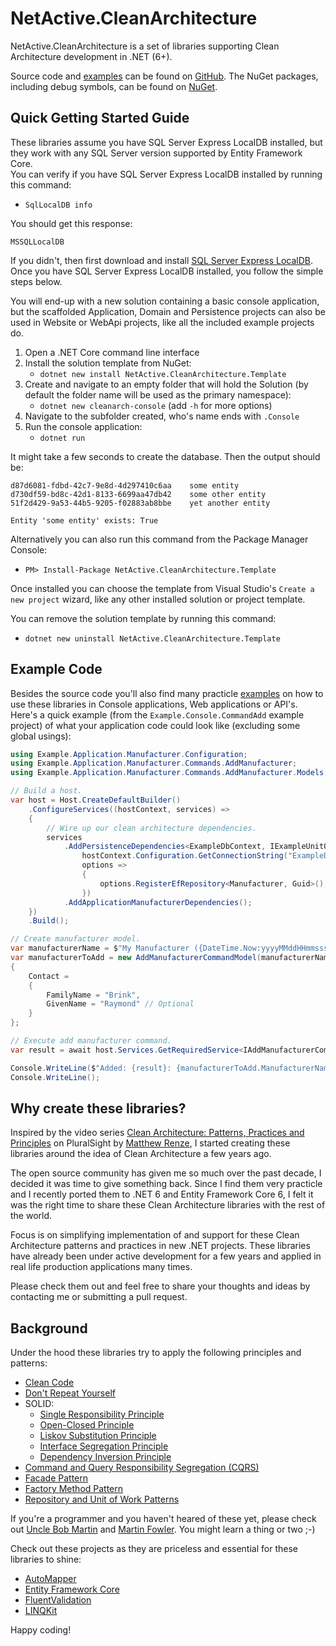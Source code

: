 # NetActive.CleanArchitecture
NetActive.CleanArchitecture is a set of libraries supporting Clean Architecture development in .NET (6+). 

Source code and [examples](https://github.com/raymondbrink/CleanArchitecture/tree/develop/examples) can be found on [GitHub](https://github.com/raymondbrink/CleanArchitecture). The NuGet packages, including debug symbols, can be found on [NuGet](https://www.nuget.org/packages?q=netactive.cleanarchitecture).

## Quick Getting Started Guide

These libraries assume you have SQL Server Express LocalDB installed, but they work with any SQL Server version supported by Entity Framework Core.  
You can verify if you have SQL Server Express LocalDB installed by running this command:
- `SqlLocalDB info`

You should get this response:
```
MSSQLLocalDB
```

If you didn't, then first download and install [SQL Server Express LocalDB](https://msdn.microsoft.com/en-us/library/hh510202.aspx).
Once you have SQL Server Express LocalDB installed, you follow the simple steps below.

You will end-up with a new solution containing a basic console application, but the scaffolded Application, Domain and Persistence projects can also be used in Website or WebApi projects, like all the included example projects do.

1. Open a .NET Core command line interface
1. Install the solution template from NuGet:
    - `dotnet new install NetActive.CleanArchitecture.Template`
1. Create and navigate to an empty folder that will hold the Solution (by default the folder name will be used as the primary namespace):
    - `dotnet new cleanarch-console` (add `-h` for more options)
1. Navigate to the subfolder created, who's name ends with `.Console`
1. Run the console application:
    - `dotnet run`

It might take a few seconds to create the database. Then the output should be:
```
d87d6081-fdbd-42c7-9e8d-4d297410c6aa    some entity
d730df59-bd8c-42d1-8133-6699aa47db42    some other entity
51f2d429-9a53-44b5-9205-f02883ab8bbe    yet another entity

Entity 'some entity' exists: True
```

Alternatively you can also run this command from the Package Manager Console:  
- `PM> Install-Package NetActive.CleanArchitecture.Template`  

Once installed you can choose the template from Visual Studio's `Create a new project` wizard, like any other installed solution or project template.

You can remove the solution template by running this command:  
- `dotnet new uninstall NetActive.CleanArchitecture.Template`

## Example Code

Besides the source code you'll also find many practicle [examples](https://github.com/raymondbrink/CleanArchitecture/tree/develop/examples) on how to use these libraries in Console applications, Web applications or API's.
Here's a quick example (from the `Example.Console.CommandAdd` example project) of what your application code could look like (excluding some global usings):

```csharp
using Example.Application.Manufacturer.Configuration;
using Example.Application.Manufacturer.Commands.AddManufacturer;
using Example.Application.Manufacturer.Commands.AddManufacturer.Models;

// Build a host.
var host = Host.CreateDefaultBuilder()
    .ConfigureServices((hostContext, services) =>
    {
        // Wire up our clean architecture dependencies.
        services
            .AddPersistenceDependencies<ExampleDbContext, IExampleUnitOfWork, ExampleUnitOfWork>(
                hostContext.Configuration.GetConnectionString("ExampleDbConnection1"),
                options =>
                {
                    options.RegisterEfRepository<Manufacturer, Guid>();
                })
            .AddApplicationManufacturerDependencies();
    })
    .Build();

// Create manufacturer model.
var manufacturerName = $"My Manufacturer ({DateTime.Now:yyyyMMddHHmmsssmmm})";
var manufacturerToAdd = new AddManufacturerCommandModel(manufacturerName)
{
    Contact =
    {
        FamilyName = "Brink",
        GivenName = "Raymond" // Optional
    }
};

// Execute add manufacturer command.
var result = await host.Services.GetRequiredService<IAddManufacturerCommand>().ExecuteAsync(manufacturerToAdd);

Console.WriteLine($"Added: {result}: {manufacturerToAdd.ManufacturerName}");
Console.WriteLine();
```

## Why create these libraries?

Inspired by the video series [Clean Architecture: Patterns, Practices and Principles](https://app.pluralsight.com/library/courses/clean-architecture-patterns-practices-principles/table-of-contents) on PluralSight by [Matthew Renze](https://github.com/matthewrenze), 
I started creating these libraries around the idea of Clean Architecture a few years ago.

The open source community has given me so much over the past decade, I decided it was time to give something back.
Since I find them very practicle and I recently ported them to .NET 6 and Entity Framework Core 6,
I felt it was the right time to share these Clean Architecture libraries with the rest of the world.

Focus is on simplifying implementation of and support for these Clean Architecture patterns and practices in new .NET projects. 
These libraries have already been under active development for a few years and applied in real life production applications many times.

Please check them out and feel free to share your thoughts and ideas by contacting me or submitting a pull request.

## Background

Under the hood these libraries try to apply the following principles and patterns:

- [Clean Code](http://cleancoder.com/files/cleanCodeCourse.md)
- [Don't Repeat Yourself](https://en.wikipedia.org/wiki/Don%27t_repeat_yourself)
- SOLID:
  - [Single Responsibility Principle](https://en.wikipedia.org/wiki/Single-responsibility_principle)
  - [Open-Closed Principle](https://en.wikipedia.org/wiki/Open%E2%80%93closed_principle)
  - [Liskov Substitution Principle](https://en.wikipedia.org/wiki/Liskov_substitution_principle)
  - [Interface Segregation Principle](https://en.wikipedia.org/wiki/Interface_segregation_principle)
  - [Dependency Inversion Principle](https://en.wikipedia.org/wiki/Dependency_inversion_principle)
- [Command and Query Responsibility Segregation (CQRS)](https://martinfowler.com/bliki/CQRS.html)
- [Facade Pattern](https://en.wikipedia.org/wiki/Facade_pattern)
- [Factory Method Pattern](https://en.wikipedia.org/wiki/Factory_method_pattern)
- [Repository and Unit of Work Patterns](https://docs.microsoft.com/en-us/aspnet/mvc/overview/older-versions/getting-started-with-ef-5-using-mvc-4/implementing-the-repository-and-unit-of-work-patterns-in-an-asp-net-mvc-application)

If you're a programmer and you haven't heared of these yet, please check out [Uncle Bob Martin](http://cleancoder.com/products) and [Martin Fowler](https://martinfowler.com/).
You might learn a thing or two ;-)

Check out these projects as they are priceless and essential for these libraries to shine:

- [AutoMapper](https://github.com/AutoMapper/AutoMapper)
- [Entity Framework Core](https://github.com/dotnet/efcore)
- [FluentValidation](https://github.com/FluentValidation/FluentValidation)
- [LINQKit](https://github.com/scottksmith95/LINQKit)

Happy coding!

